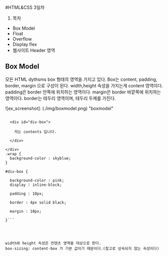 #HTML&CSS 3일차

1. 목차
  - Box Model
  - Float
  - Overflow
  - Display flex
  - 웹사이트 Header 영역

## Box Model

모든 HTML dythsms box 형태의 영역을 가지고 있다.
Box는 content, padding, border, margin 으로 구성이 된다.
width,height 속성을 가지는게 content 영역이다.
padding은 border 안쪽에 위치하는 영역이다.
margin은 border 바깥쪽에 위치하는 영역이다.
border는 테두리 영역이며, 테두리 두께를 가진다.


![ex_screenshot]: (./img/boxmodel.png) "boxmodel"

```<div class="wrap">

  <div id="div-box">

    저는 contents 입니다.

  </div>

</div>
.wrap {
  background-color : skyblue;
}

#div-box {
  
  background-color : pink;
  display : inline-block;
  
  padding : 10px;
  
  border : 4px solid black;
  
  margin : 10px;
  
}```




width와 height 속성은 컨텐츠 영역을 대상으로 한다.
box-sizing: content-box 가 기본 값이기 때문이다.(참고로 상속되지 않는 속성이다)
